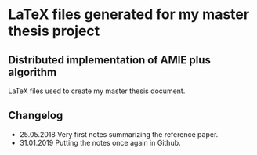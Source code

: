 # LaTeX files generated for my master thesis project

## Distributed implementation of AMIE plus algorithm

LaTeX files used to create my master thesis document.

## Changelog

- 25.05.2018 Very first notes summarizing the reference paper.
- 31.01.2019 Putting the notes once again in Github.
